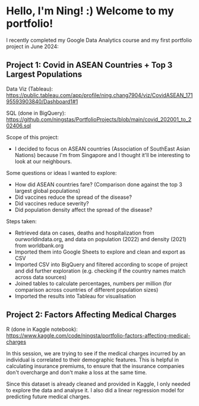 # Hello, I'm Ning! :) Welcome to my portfolio!

I recently completed my Google Data Analytics course and my first portfolio project in June 2024:

## Project 1: Covid in ASEAN Countries + Top 3 Largest Populations

Data Viz (Tableau): https://public.tableau.com/app/profile/ning.chang7904/viz/CovidASEAN_17195593903840/Dashboard1#1

SQL (done in BigQuery): https://github.com/ningstas/PortfolioProjects/blob/main/covid_202001_to_202406.sql

Scope of this project:
- I decided to focus on ASEAN countries (Association of SouthEast Asian Nations) because I'm from Singapore and I thought it'll be interesting to look at our neighbours.

Some questions or ideas I wanted to explore:
- How did ASEAN countries fare? (Comparison done against the top 3 largest global populations)
- Did vaccines reduce the spread of the disease?
- Did vaccines reduce severity?
- Did population density affect the spread of the disease?

Steps taken:
- Retrieved data on cases, deaths and hospitalization from ourworldindata.org, and data on population (2022) and density (2021) from worldbank.org
- Imported them into Google Sheets to explore and clean and export as CSV
- Imported CSV into BigQuery and filtered according to scope of project and did further exploration (e.g. checking if the country names match across data sources)
- Joined tables to calculate percentages, numbers per million (for comparison across countries of different population sizes)
- Imported the results into Tableau for visualisation

## Project 2: Factors Affecting Medical Charges
R (done in Kaggle notebook): https://www.kaggle.com/code/ningsta/portfolio-factors-affecting-medical-charges

In this session, we are trying to see if the medical charges incurred by an individual is correlated to their demographic features. This is helpful in calculating insurance premiums, to ensure that the insurance companies don't overcharge and don't make a loss at the same time.

Since this dataset is already cleaned and provided in Kaggle, I only needed to explore the data and analyse it. I also did a linear regression model for predicting future medical charges.

